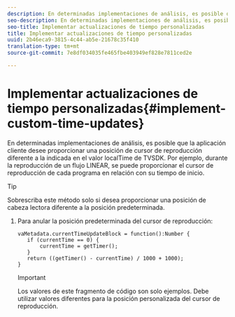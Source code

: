 ```yaml
---
description: En determinadas implementaciones de análisis, es posible que la aplicación cliente desee proporcionar una posición de cursor de reproducción diferente a la indicada en el valor localTime de TVSDK. Por ejemplo, durante la reproducción de un flujo LINEAR, se puede proporcionar el cursor de reproducción de cada programa en relación con su tiempo de inicio.
seo-description: En determinadas implementaciones de análisis, es posible que la aplicación cliente desee proporcionar una posición de cursor de reproducción diferente a la indicada en el valor localTime de TVSDK. Por ejemplo, durante la reproducción de un flujo LINEAR, se puede proporcionar el cursor de reproducción de cada programa en relación con su tiempo de inicio.
seo-title: Implementar actualizaciones de tiempo personalizadas
title: Implementar actualizaciones de tiempo personalizadas
uuid: 2b46eca9-3815-4c44-ab5e-21678c35f410
translation-type: tm+mt
source-git-commit: 7e8df034035fe465fbe403949ef828e7811ced2e

---
```



# Implementar actualizaciones de tiempo personalizadas{#implement-custom-time-updates}

En determinadas implementaciones de análisis, es posible que la aplicación cliente desee proporcionar una posición de cursor de reproducción diferente a la indicada en el valor localTime de TVSDK. Por ejemplo, durante la reproducción de un flujo LINEAR, se puede proporcionar el cursor de reproducción de cada programa en relación con su tiempo de inicio.

>[!TIP]
>
>Sobrescriba este método solo si desea proporcionar una posición de cabeza lectora diferente a la posición predeterminada.

1. Para anular la posición predeterminada del cursor de reproducción:

   ```
   vaMetadata.currentTimeUpdateBlock = function():Number { 
      if (currentTime == 0) { 
          currentTime = getTimer(); 
      } 
      return ((getTimer() - currentTime) / 1000 + 1000); 
   }
   ```

   >[!IMPORTANT]
   >
   >Los valores de este fragmento de código son solo ejemplos. Debe utilizar valores diferentes para la posición personalizada del cursor de reproducción.

